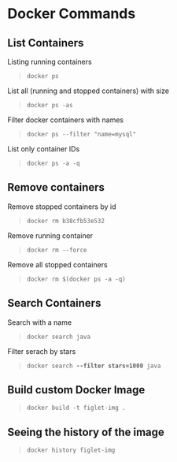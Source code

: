 # Docker Commands

## List Containers
Listing running containers 

> `docker ps`

List all (running and stopped containers) with size

> `docker ps -as`

Filter docker containers with names 

> `docker ps --filter "name=mysql"`

List only container IDs

> `docker ps -a -q`

## Remove containers
Remove stopped containers by id

> `docker rm b38cfb53e532`

Remove running container

> `docker rm --force`

Remove all stopped containers

> `docker rm $(docker ps -a -q)`

## Search Containers

Search with a name
> `docker search java`

Filter serach by stars

> `docker search `**` --filter stars=1000 `**` java`

## Build custom Docker Image

> `docker build -t figlet-img .`

## Seeing the history of the image

> `docker history figlet-img`